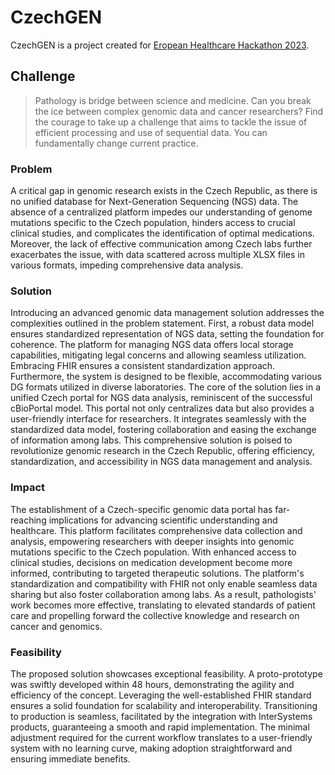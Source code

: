 # CzechGEN

CzechGEN is a project created for [Eropean Healthcare Hackathon 2023](https://www.hackhealth.eu/#challenges).

## Challenge

> Pathology is bridge between science and medicine. Can you break the ice between complex genomic data and cancer researchers? Find the courage to take up a challenge that aims to tackle the issue of efficient processing and use of sequential data. You can fundamentally change current practice.

### Problem
A critical gap in genomic research exists in the Czech Republic, as there is no unified database for Next-Generation Sequencing (NGS) data. The absence of a centralized platform impedes our understanding of genome mutations specific to the Czech population, hinders access to crucial clinical studies, and complicates the identification of optimal medications. Moreover, the lack of effective communication among Czech labs further exacerbates the issue, with data scattered across multiple XLSX files in various formats, impeding comprehensive data analysis.

### Solution
Introducing an advanced genomic data management solution addresses the complexities outlined in the problem statement. First, a robust data model ensures standardized representation of NGS data, setting the foundation for coherence. The platform for managing NGS data offers local storage capabilities, mitigating legal concerns and allowing seamless utilization. Embracing FHIR ensures a consistent standardization approach. Furthermore, the system is designed to be flexible, accommodating various DG formats utilized in diverse laboratories.
The core of the solution lies in a unified Czech portal for NGS data analysis, reminiscent of the successful cBioPortal model. This portal not only centralizes data but also provides a user-friendly interface for researchers. It integrates seamlessly with the standardized data model, fostering collaboration and easing the exchange of information among labs. This comprehensive solution is poised to revolutionize genomic research in the Czech Republic, offering efficiency, standardization, and accessibility in NGS data management and analysis.

### Impact
The establishment of a Czech-specific genomic data portal has far-reaching implications for advancing scientific understanding and healthcare. This platform facilitates comprehensive data collection and analysis, empowering researchers with deeper insights into genomic mutations specific to the Czech population. With enhanced access to clinical studies, decisions on medication development become more informed, contributing to targeted therapeutic solutions. The platform's standardization and compatibility with FHIR not only enable seamless data sharing but also foster collaboration among labs. As a result, pathologists' work becomes more effective, translating to elevated standards of patient care and propelling forward the collective knowledge and research on cancer and genomics.

### Feasibility
The proposed solution showcases exceptional feasibility. A proto-prototype was swiftly developed within 48 hours, demonstrating the agility and efficiency of the concept. Leveraging the well-established FHIR standard ensures a solid foundation for scalability and interoperability. Transitioning to production is seamless, facilitated by the integration with InterSystems products, guaranteeing a smooth and rapid implementation. The minimal adjustment required for the current workflow translates to a user-friendly system with no learning curve, making adoption straightforward and ensuring immediate benefits.